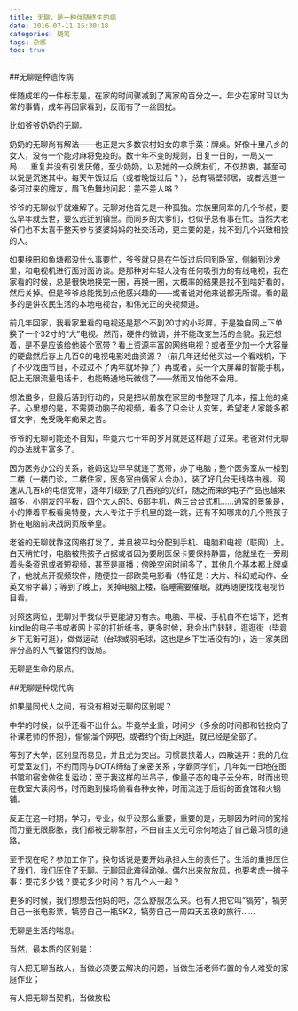 ```yaml
---
title: 无聊，是一种伴随终生的病
date: 2016-07-11 15:30:18
categories: 随笔
tags: 杂感
toc: true
---
```

##无聊是种遗传病

伴随成年的一件标志是，在家的时间骤减到了离家的百分之一。年少在家时习以为常的事情，成年再回家看到，反而有了一丝困扰。

比如爷爷奶奶的无聊。

奶奶的无聊尚有解法——也正是大多数农村妇女的拿手菜：牌桌。好像十里八乡的女人，没有一个能对麻将免疫的。数十年不变的规则，日复一日的，一局又一局……重复并没有引发厌倦，至少奶奶，以及她的一众牌友们，不仅热衷，甚至可以说是沉迷其中。每天午饭过后（或者晚饭过后？），总有隔壁邻居，或者远道一条河过来的牌友，眉飞色舞地问起：差不差人咯？

爷爷的无聊似乎就难解了。无聊对他首先是一种孤独。宗族里同辈的几个爷叔，要么早年就去世，要么远迁到镇里。而同乡的大爹们，也似乎总有事在忙。当然大老爷们也不太喜于整天参与婆婆妈妈的社交活动，更主要的是，找不到几个兴致相投的人。

如果秧田和鱼塘都没什么事要忙，爷爷就只是在午饭过后回到卧室，侧躺到沙发里，和电视机进行面对面访谈。是那种对年轻人没有任何吸引力的有线电视，我在家看的时候，总是很快地换完一圈，再换一圈，大概率的结果是找不到啥好看的，然后关掉。但是爷爷总能找到点他感兴趣的——或者说对他来说都无所谓。看的最多的是讲农民生活的本地电视台，和伟光正的央视频道。

前几年回家，我看家里看的电视还是那个不到20寸的小彩屏，于是独自网上下单换了一个32寸的“大”电视。然而，硬件的微调，并不能改变生活的全貌。我还想着，是不是应该给他装个宽带？看上资源丰富的网络电视？或者至少加一个大容量的硬盘然后存上几百G的电视电影戏曲资源？（前几年还给他买过一个看戏机，下了不少戏曲节目，不过过不了两年就坏掉了）再或者，买一个大屏幕的智能手机，配上无限流量电话卡，也能畅通地玩微信了——然而又怕他不会用。

想法虽多，但最后落到行动的，只是把以前放在家里的书整理了几本，摆上他的桌子。心里想的是，不需要动脑子的视频，看多了只会让人变笨，希望老人家能多都督文字，免受晚年痴呆之苦。

爷爷的无聊可能还不自知，毕竟六七十年的岁月就是这样趟了过来。老爸对付无聊的办法就丰富多了。

因为医务办公的关系，爸妈这边早早就连了宽带，办了电脑；整个医务室从一楼到二楼（一楼门诊，二楼住家，医务室由俩家人合办），装了好几台无线路由器。网速从几百k的电信宽带，逐年升级到了几百兆的光纤，随之而来的电子产品也越来越多，小朋友的平板，四个大人的5、6部手机，两三台台式机……通常的景象是，小的捧着平板看奥特曼，大人专注于手机里的跳一跳，还有不知哪来的几个熊孩子挤在电脑前决战网页版拳皇。

老爸的无聊就靠这网络打发了，并且被平均分配到手机、电脑和电视（联网）上。白天稍忙时，电脑被熊孩子占据或者因为要刷医保卡要保持静置，他就坐在一旁刷着头条资讯或者短视频，甚至是直播；傍晚空闲时间多了，其他几个基本都上牌桌了，他就点开视频软件，随便拉一部欧美电影看（特征是：大片、科幻或动作、全英文带字幕）；等到了晚上，关掉电脑上楼，临睡需要催眠，就再随便找找电视节目看。

对照这两位，无聊对于我似乎更能游刃有余。电脑、平板、手机自不在话下，还有kindle的电子书或者网上买的打折纸书，更多时候，我会出门转转，逛逛街（毕竟乡下无街可逛），做做运动（台球或羽毛球，这也是乡下生活没有的），选一家美团评分高的人气餐馆约约饭局。

无聊是生命的尿点。

##无聊是种现代病

如果是同代人之间，有没有相对无聊的区别呢？

中学的时候，似乎还看不出什么。毕竟学业重，时间少（多余的时间都和钱投向了补课老师的怀抱），偷偷溜个网吧，或者约个街上闲逛，就已经是全部了。

等到了大学，区别显而易见，并且尤为突出。习惯裹挟着人，四散逃开：我的几位可爱室友们，不约而同与DOTA缔结了亲密关系；学霸同学们，几年如一日地在图书馆和宿舍做往复运动；至于我这样的半吊子，像量子态的电子云分布，时而出现在教室大读闲书，时而跑到操场偷看各种女神，时而流连于后街的面食馆和火锅铺。

反正在这一时期，学习，专业，似乎没那么重要，重要的是，无聊因为时间的宽裕而力量无限膨胀，我们都被无聊掣肘，不由自主又无可奈何地选了自己最习惯的道路。

至于现在呢？参加工作了，换句话说是要开始承担人生的责任了。生活的重担压住了我们，我们压住了无聊。无聊因此难得动弹。偶尔出来放放风，也要考虑一摊子事：要花多少钱？要花多少时间？有几个人一起？

更多的时候，我们想想去他妈的吧，怎么舒服怎么来。也有人把它叫“犒劳”，犒劳自己一张电影票，犒劳自己一瓶SK2，犒劳自己一周四天五夜的旅行……

无聊是生活的喘息。

当然，最本质的区别是：

有人把无聊当敌人，当做必须要去解决的问题，当做生活老师布置的令人难受的家庭作业；

有人把无聊当契机，当做放松
